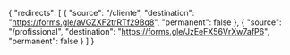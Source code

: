 {
  "redirects": [
    { "source": "/cliente", "destination": "https://forms.gle/aVGZXF2trRTf29Bq8", "permanent": false },
    { "source": "/profissional", "destination": "https://forms.gle/JzEeFX56VrXw7afP6", "permanent": false }
  ]
}
